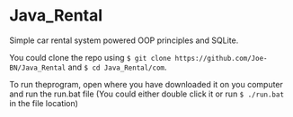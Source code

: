 # Java_Rental

Simple car rental system powered OOP principles and SQLite.

You could clone the repo using `$ git clone https://github.com/Joe-BN/Java_Rental` and `$ cd Java_Rental/com`.


To run theprogram, open where you have downloaded it on you computer and run the run.bat file
(You could either double click it or run `$ ./run.bat` in the file location)
